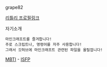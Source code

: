 grape82

[리틀리 프로필링크](https://litt.ly/grape)

자기소개
```
마인크래프트를 즐겨합니다!
주로 스크립트나, 명령어를 자주 사용합니다!
그래서 깃허브에 마인크래프트 관련된 파일을 올릴껍니다!
```

[MBTI](https://namu.wiki/w/16%20Personalities) - [ISFP](https://namu.wiki/w/ISFP)
